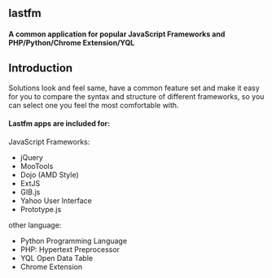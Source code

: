 ## lastfm

#### A common application for popular JavaScript Frameworks and PHP/Python/Chrome Extension/YQL

## Introduction

Solutions look and feel same, have a common feature set and make it easy for you to compare the syntax and structure of
different frameworks, so you can select one you feel the most comfortable with.
 
#### Lastfm apps are included for:

JavaScript Frameworks:

- jQuery
- MooTools
- Dojo (AMD Style)
- ExtJS
- GIB.js
- Yahoo User Interface
- Prototype.js

other language:

- Python Programming Language
- PHP: Hypertext Preprocessor
- YQL Open Data Table
- Chrome Extension



